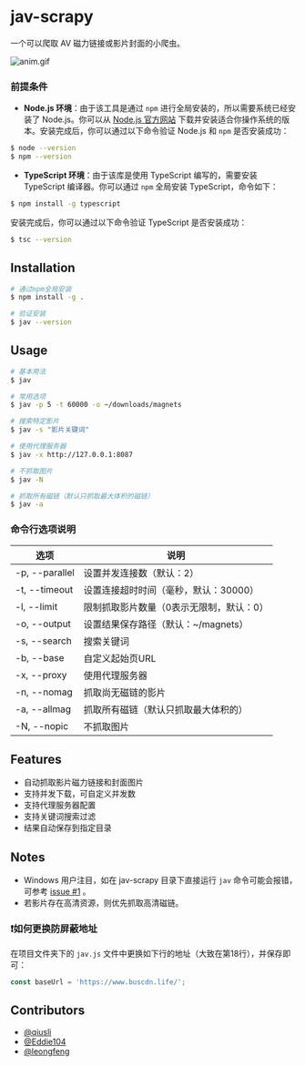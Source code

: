 # jav-scrapy

一个可以爬取 AV 磁力链接或影片封面的小爬虫。

![anim.gif](https://ooo.0o0.ooo/2015/10/31/56345cf140299.gif "anim.gif")


### 前提条件
- **Node.js 环境**：由于该工具是通过 `npm` 进行全局安装的，所以需要系统已经安装了 Node.js。你可以从 [Node.js 官方网站](https://nodejs.org/) 下载并安装适合你操作系统的版本。安装完成后，你可以通过以下命令验证 Node.js 和 `npm` 是否安装成功：
```bash
$ node --version
$ npm --version
```

- **TypeScript 环境**：由于该库是使用 TypeScript 编写的，需要安装 TypeScript 编译器。你可以通过 `npm` 全局安装 TypeScript，命令如下：
```bash
$ npm install -g typescript
```
安装完成后，你可以通过以下命令验证 TypeScript 是否安装成功：
```bash
$ tsc --version
```

## Installation

```bash
# 通过npm全局安装
$ npm install -g .

# 验证安装
$ jav --version
```

## Usage

```bash
# 基本用法
$ jav

# 常用选项
$ jav -p 5 -t 60000 -o ~/downloads/magnets

# 搜索特定影片
$ jav -s "影片关键词"

# 使用代理服务器
$ jav -x http://127.0.0.1:8087

# 不抓取图片
$ jav -N

# 抓取所有磁链（默认只抓取最大体积的磁链）
$ jav -a
```

### 命令行选项说明
| 选项 | 说明 |
|------|------|
| -p, --parallel <num> | 设置并发连接数（默认：2） |
| -t, --timeout <num> | 设置连接超时时间（毫秒，默认：30000） |
| -l, --limit <num> | 限制抓取影片数量（0表示无限制，默认：0） |
| -o, --output <path> | 设置结果保存路径（默认：~/magnets） |
| -s, --search <string> | 搜索关键词 |
| -b, --base <url> | 自定义起始页URL |
| -x, --proxy <url> | 使用代理服务器 |
| -n, --nomag | 抓取尚无磁链的影片 |
| -a, --allmag | 抓取所有磁链（默认只抓取最大体积的） |
| -N, --nopic | 不抓取图片 |




## Features

- 自动抓取影片磁力链接和封面图片
- 支持并发下载，可自定义并发数
- 支持代理服务器配置
- 支持关键词搜索过滤
- 结果自动保存到指定目录

## Notes

- Windows 用户注目，如在 jav-scrapy 目录下直接运行 `jav` 命令可能会报错，可参考 [issue #1](https://github.com/raawaa/jav-scrapy/issues/1) 。
- 若影片存在高清资源，则优先抓取高清磁链。

### ❗如何更换防屏蔽地址

在项目文件夹下的 `jav.js` 文件中更换如下行的地址（大致在第18行），并保存即可：
```javascript
const baseUrl = 'https://www.buscdn.life/';
```

## Contributors

- [@qiusli](https://github.com/qiusli)
- [@Eddie104](https://github.com/Eddie104)
- [@leongfeng](https://github.com/leongfeng)
